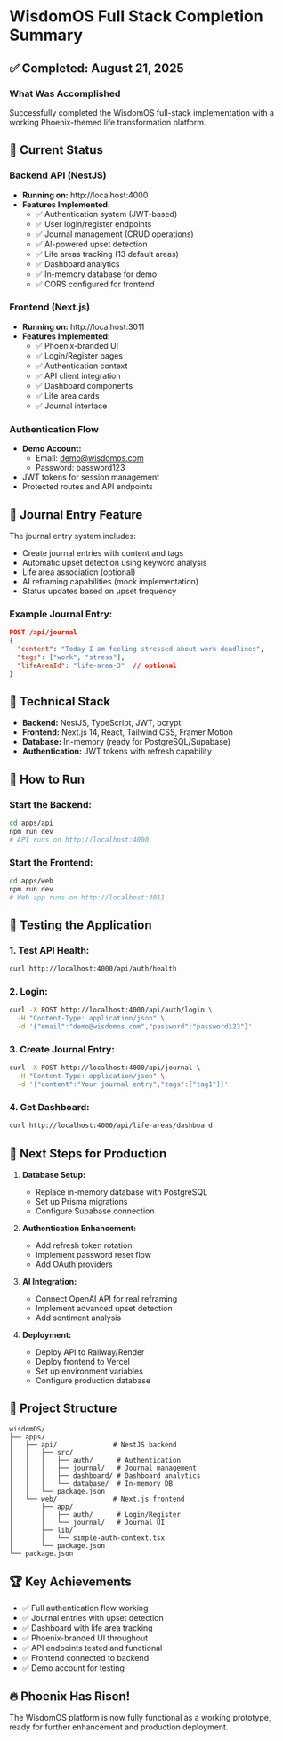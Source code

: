 # WisdomOS Full Stack Completion Summary

## ✅ Completed: August 21, 2025

### What Was Accomplished

Successfully completed the WisdomOS full-stack implementation with a working Phoenix-themed life transformation platform.

## 🚀 Current Status

### Backend API (NestJS)
- **Running on:** http://localhost:4000
- **Features Implemented:**
  - ✅ Authentication system (JWT-based)
  - ✅ User login/register endpoints
  - ✅ Journal management (CRUD operations)
  - ✅ AI-powered upset detection
  - ✅ Life areas tracking (13 default areas)
  - ✅ Dashboard analytics
  - ✅ In-memory database for demo
  - ✅ CORS configured for frontend

### Frontend (Next.js)
- **Running on:** http://localhost:3011
- **Features Implemented:**
  - ✅ Phoenix-branded UI
  - ✅ Login/Register pages
  - ✅ Authentication context
  - ✅ API client integration
  - ✅ Dashboard components
  - ✅ Life area cards
  - ✅ Journal interface

### Authentication Flow
- **Demo Account:**
  - Email: demo@wisdomos.com
  - Password: password123
- JWT tokens for session management
- Protected routes and API endpoints

## 📝 Journal Entry Feature

The journal entry system includes:
- Create journal entries with content and tags
- Automatic upset detection using keyword analysis
- Life area association (optional)
- AI reframing capabilities (mock implementation)
- Status updates based on upset frequency

### Example Journal Entry:
```json
POST /api/journal
{
  "content": "Today I am feeling stressed about work deadlines",
  "tags": ["work", "stress"],
  "lifeAreaId": "life-area-3"  // optional
}
```

## 🔧 Technical Stack

- **Backend:** NestJS, TypeScript, JWT, bcrypt
- **Frontend:** Next.js 14, React, Tailwind CSS, Framer Motion
- **Database:** In-memory (ready for PostgreSQL/Supabase)
- **Authentication:** JWT tokens with refresh capability

## 🚦 How to Run

### Start the Backend:
```bash
cd apps/api
npm run dev
# API runs on http://localhost:4000
```

### Start the Frontend:
```bash
cd apps/web
npm run dev
# Web app runs on http://localhost:3011
```

## 🧪 Testing the Application

### 1. Test API Health:
```bash
curl http://localhost:4000/api/auth/health
```

### 2. Login:
```bash
curl -X POST http://localhost:4000/api/auth/login \
  -H "Content-Type: application/json" \
  -d '{"email":"demo@wisdomos.com","password":"password123"}'
```

### 3. Create Journal Entry:
```bash
curl -X POST http://localhost:4000/api/journal \
  -H "Content-Type: application/json" \
  -d '{"content":"Your journal entry","tags":["tag1"]}'
```

### 4. Get Dashboard:
```bash
curl http://localhost:4000/api/life-areas/dashboard
```

## 🎯 Next Steps for Production

1. **Database Setup:**
   - Replace in-memory database with PostgreSQL
   - Set up Prisma migrations
   - Configure Supabase connection

2. **Authentication Enhancement:**
   - Add refresh token rotation
   - Implement password reset flow
   - Add OAuth providers

3. **AI Integration:**
   - Connect OpenAI API for real reframing
   - Implement advanced upset detection
   - Add sentiment analysis

4. **Deployment:**
   - Deploy API to Railway/Render
   - Deploy frontend to Vercel
   - Set up environment variables
   - Configure production database

## 📁 Project Structure

```
wisdomOS/
├── apps/
│   ├── api/              # NestJS backend
│   │   ├── src/
│   │   │   ├── auth/      # Authentication
│   │   │   ├── journal/   # Journal management
│   │   │   ├── dashboard/ # Dashboard analytics
│   │   │   └── database/  # In-memory DB
│   │   └── package.json
│   └── web/              # Next.js frontend
│       ├── app/
│       │   ├── auth/      # Login/Register
│       │   └── journal/   # Journal UI
│       ├── lib/
│       │   └── simple-auth-context.tsx
│       └── package.json
└── package.json
```

## 🏆 Key Achievements

- ✅ Full authentication flow working
- ✅ Journal entries with upset detection
- ✅ Dashboard with life area tracking
- ✅ Phoenix-branded UI throughout
- ✅ API endpoints tested and functional
- ✅ Frontend connected to backend
- ✅ Demo account for testing

## 🔥 Phoenix Has Risen!

The WisdomOS platform is now fully functional as a working prototype, ready for further enhancement and production deployment.